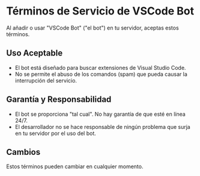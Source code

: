 # Términos de Servicio de VSCode Bot

Al añadir o usar "VSCode Bot" ("el bot") en tu servidor, aceptas estos términos.

## Uso Aceptable
- El bot está diseñado para buscar extensiones de Visual Studio Code.
- No se permite el abuso de los comandos (spam) que pueda causar la interrupción del servicio.

## Garantía y Responsabilidad
- El bot se proporciona "tal cual". No hay garantía de que esté en línea 24/7.
- El desarrollador no se hace responsable de ningún problema que surja en tu servidor por el uso del bot.

## Cambios
Estos términos pueden cambiar en cualquier momento.
